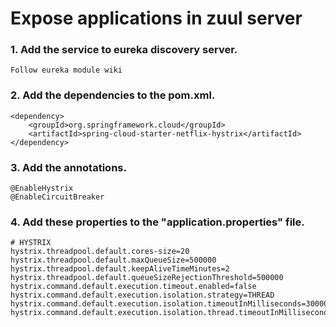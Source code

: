 # Expose applications in zuul server

### 1. Add the service to eureka discovery server.
````
Follow eureka module wiki
````

### 2. Add the dependencies to the pom.xml.
````
<dependency>
    <groupId>org.springframework.cloud</groupId>
    <artifactId>spring-cloud-starter-netflix-hystrix</artifactId>
</dependency>
````

### 3. Add the annotations.
````
@EnableHystrix
@EnableCircuitBreaker
````

### 4. Add these properties to the "application.properties" file.
````
# HYSTRIX
hystrix.threadpool.default.cores-size=20
hystrix.threadpool.default.maxQueueSize=500000
hystrix.threadpool.default.keepAliveTimeMinutes=2
hystrix.threadpool.default.queueSizeRejectionThreshold=500000
hystrix.command.default.execution.timeout.enabled=false
hystrix.command.default.execution.isolation.strategy=THREAD
hystrix.command.default.execution.isolation.timeoutInMilliseconds=30000
hystrix.command.default.execution.isolation.thread.timeoutInMilliseconds=16000
````

